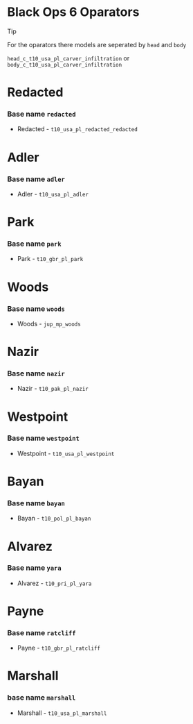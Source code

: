  # Black Ops 6 Oparators  
> [!TIP]
> For the oparators there models are seperated by `head` and `body`
>
> 
> `head_c_t10_usa_pl_carver_infiltration` or `body_c_t10_usa_pl_carver_infiltration`






 # Redacted
 ### Base name `redacted`
 - Redacted  - `t10_usa_pl_redacted_redacted`


 # Adler  
 ### Base name `adler`
 - Adler - `t10_usa_pl_adler`


 # Park 
 ### Base name `park`
 - Park - `t10_gbr_pl_park`


 # Woods 
 ### Base name `woods`
 - Woods  - `jup_mp_woods`


 # Nazir   
 ### Base name `nazir`
 - Nazir - `t10_pak_pl_nazir`


 # Westpoint 
 ### Base name `westpoint`
 - Westpoint - `t10_usa_pl_westpoint`


 # Bayan 
 ### Base name `bayan`
 - Bayan - `t10_pol_pl_bayan`


 #  Alvarez    
 ### Base name `yara`
 - Alvarez - `t10_pri_pl_yara`


 # Payne  
 ### Base name `ratcliff`
 - Payne - `t10_gbr_pl_ratcliff`

 # Marshall 
 ### base name `marshall`
 - Marshall - `t10_usa_pl_marshall`
